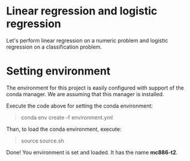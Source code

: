 # Linear regression and logistic regression
Let's perform linear regression on a numeric problem and logistic regression on a classification problem.

# Setting environment
The environment for this project is easily configured with support of the conda manager. We are assuming that this manager is installed.

Execute the code above for setting the conda environment:
> conda env create -f environment.yml

Than, to load the conda environment, execute:

> source source.sh

Done! You environment is set and loaded. It has the name **mc886-t2**.
